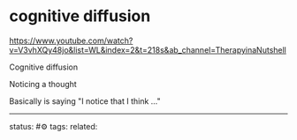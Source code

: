 # cognitive diffusion
https://www.youtube.com/watch?v=V3vhXQy48jo&list=WL&index=2&t=218s&ab_channel=TherapyinaNutshell

Cognitive diffusion

Noticing a thought

Basically is saying "I notice that I think ..."

--- 
status: #⚙️ 
tags: 
related: 